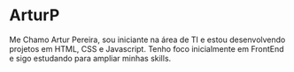 # ArturP

Me Chamo Artur Pereira, sou iniciante na área de TI e estou desenvolvendo projetos em HTML, CSS e Javascript. Tenho foco inicialmente em FrontEnd e sigo estudando
para ampliar minhas skills.

